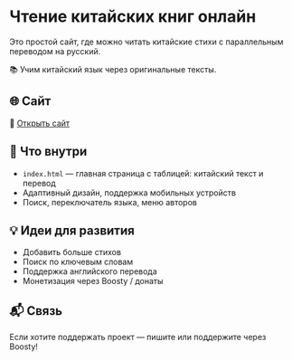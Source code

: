 # Чтение китайских книг онлайн

Это простой сайт, где можно читать китайские стихи с параллельным переводом на русский.

📚 Учим китайский язык через оригинальные тексты.

## 🌐 Сайт

🔗 [Открыть сайт](https://<твой-ник>.github.io/chinese-poetry/)

## 📁 Что внутри

- `index.html` — главная страница с таблицей: китайский текст и перевод
- Адаптивный дизайн, поддержка мобильных устройств
- Поиск, переключатель языка, меню авторов

## 💡 Идеи для развития

- Добавить больше стихов
- Поиск по ключевым словам
- Поддержка английского перевода
- Монетизация через Boosty / донаты

## 📬 Связь

Если хотите поддержать проект — пишите или поддержите через Boosty!
